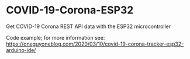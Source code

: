 # COVID-19-Corona-ESP32
Get COVID-19 Corona REST API data with the ESP32 microcontroller

Code example; for more information see: https://oneguyoneblog.com/2020/03/10/covid-19-corona-tracker-esp32-arduino-ide/
